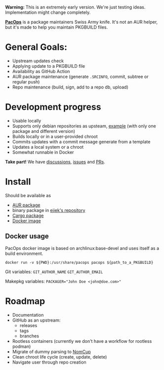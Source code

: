 **Warning:** This is an extremely early version.
We're just testing ideas.
Implementation might change completely.

[**PacOps**](https://github.com/ejiek/pacops/) is a package maintainers Swiss Army knife.
It's not an AUR helper, but it's made to help you maintain PKGBUILD files.

# General Goals:

* Upstream updates check
* Applying update to a PKGBUILD file
* Availability as GitHub Action
* AUR package maintenance (generate `.SRCINFO`, commit, subtree or regular push)
* Repo maintenance (build, sign, add to a repo db, upload)

# Development progress

* Usable locally
* Supports only debian repositories as upsteam, [example](https://packages.microsoft.com/repos/edge/pool/main/m/microsoft-edge-dev/) (with only one package and different version)
* Builds locally or in a user-provided chroot
* Commits updates with a commit message generate from a template
* Updates a local system or a chroot
* Somewhat runnable in Docker

**Take part!**
We have [discussions](https://github.com/ejiek/pacops/discussions), [issues](https://github.com/ejiek/pacops/issues) and [PRs](https://github.com/ejiek/pacops/pulls).

# Install

Should be available as

* [AUR package](https://aur.archlinux.org/packages/pacops/)
* binary package in [ejiek's repository](https://ejiek.com/repository/)
* [Cargo package](https://crates.io/crates/pacops)
* [Docker image](https://hub.docker.com/r/ejiek/pacops)

## Docker usage

PacOps docker image is based on archlinux:base-devel and uses itself as a build environment.

```
docker run -v ${PWD}:/usr/share/pacops pacops ${path_to_a_PKGBUILD}
```

Git variables:
`GIT_AUTHOR_NAME`
`GIT_AUTHOR_EMAIL`

Makepkg variables:
`PACKAGER="John Doe <john@doe.com>"`

# Roadmap

* Documentation
* GitHub as an upstream:
  * releases
  * tags
  * branches
* Rootless containers (currently we don't have a workflow for rootless podman)
* Migrate of dummy parsing to [NomCup](https://github.com/ejiek/nomcup)
* Clean chroot life cycle (create, update, delete)
* Navigate user through repo creation
